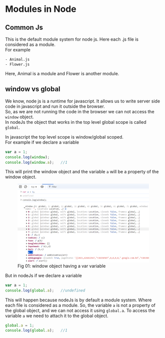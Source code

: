 # Modules in Node

## Common Js

This is the default module system for node js. Here each .js file is considered as a module.  
For example
```shell
- Animal.js
- Flower.js
```
Here, Animal is a module and Flower is another module.

## window vs global

We know, node js is a runtime for javascript. It allows us to write server side code in javascript and run it outside the browser.  
So, as we are not running the code in the browser we can not access the `window` object.  
In nodeJs the object that works in the top level global scope is called `global`.  

In javascript the top level scope is window/global scoped.  
For example if we declare a variable 
```js
var a = 1;
console.log(window);
console.log(window.a);   //1
```
This will print the window object and the variable `a` will be a property of the window object.

<figure>
  <img src="../assets/modules/window-var-a.png" alt="window object" width="500"/>
  <figcaption>Fig 01: window object having a var variable</figcaption>
</figure>

But in nodeJs if we declare a variable
```js 
var a = 1;
console.log(global.a);   //undefined
```

This will happen because nodeJs is by default a module system. Where each file is considered as a module.
So, the variable `a` is not a property of the global object, and we can not access it using `global.a`.
To access the variable `a` we need to attach it to the global object.
```js
global.a = 1;
console.log(global.a);   //1
```